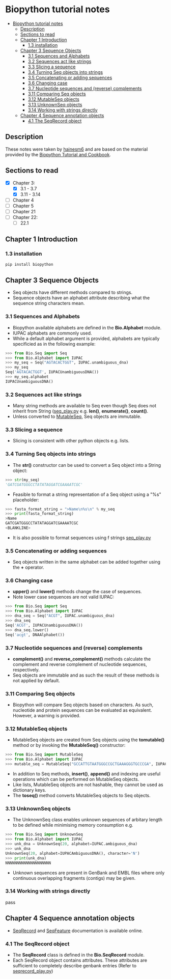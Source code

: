 # Biopython tutorial notes

- [Biopython tutorial notes](#biopython-tutorial-notes)
  - [Description](#description)
  - [Sections to read](#sections-to-read)
  - [Chapter 1 Introduction](#chapter-1-introduction)
    - [1.3 installation](#13-installation)
  - [Chapter 3 Sequence Objects](#chapter-3-sequence-objects)
    - [3.1 Sequences and Alphabets](#31-sequences-and-alphabets)
    - [3.2 Sequences act like strings](#32-sequences-act-like-strings)
    - [3.3 Slicing a sequence](#33-slicing-a-sequence)
    - [3.4 Turning Seq objects into strings](#34-turning-seq-objects-into-strings)
    - [3.5 Concatenating or adding sequences](#35-concatenating-or-adding-sequences)
    - [3.6 Changing case](#36-changing-case)
    - [3.7 Nucleotide sequences and (reverse) complements](#37-nucleotide-sequences-and-reverse-complements)
    - [3.11 Comparing Seq objects](#311-comparing-seq-objects)
    - [3.12 MutableSeq objects](#312-mutableseq-objects)
    - [3.13 UnknownSeq objects](#313-unknownseq-objects)
    - [3.14 Working with strings directly](#314-working-with-strings-directly)
  - [Chapter 4 Sequence annotation objects](#chapter-4-sequence-annotation-objects)
    - [4.1 The SeqRecord object](#41-the-seqrecord-object)

## Description

These notes were taken by [hainesm6](https:\\github.com\hainesm6) and are based on the material provided by the [Biopython Tutorial and Cookbook](http://biopython.org/DIST/docs/tutorial/Tutorial.html#htoc15).

## Sections to read

- [x] Chapter 3:
  - [x] 3.1 - 3.7
  - [x] 3.11 - 3.14
- [ ] Chapter 4
- [ ] Chapter 5
- [ ] Chapter 21
- [ ] Chapter 22:
  - [ ] 22.1

## Chapter 1 Introduction

### 1.3 installation

```python
pip install biopython
```

## Chapter 3 Sequence Objects

- Seq objects have different methods compared to strings.
- Sequence objects have an alphabet attribute describing what the sequence string characters mean.
  
### 3.1 Sequences and Alphabets

- Biopython available alphabets are defined in the **Bio.Alphabet** module.
- IUPAC alphabets are commonly used.
- While a default alphabet argument is provided, alphabets are typically specificied as in the following example:

```python
>>> from Bio.Seq import Seq
>>> from Bio.Alphabet import IUPAC
>>> my_seq = Seq("AGTACACTGGT", IUPAC.unambiguous_dna)
>>> my_seq
Seq('AGTACACTGGT', IUPACUnambiguousDNA())
>>> my_seq.alphabet
IUPACUnambiguousDNA()
```

### 3.2 Sequences act like strings

- Many string methods are available to Seq even though Seq does not inherit from String ([seq_play.py](/scripts/seq_play.py) e.g. **len()**, **enumerate()**, **count()**.
- Unless converted to [MutableSeq](##3.12-MutableSeq-objects), Seq objects are immutable.

### 3.3 Slicing a sequence

- Slicing is consistent with other python objects e.g. lists.

### 3.4 Turning Seq objects into strings

- The **str()** constructor can be used to convert a Seq object into a String object:

```python
>>> str(my_seq)
'GATCGATGGGCCTATATAGGATCGAAAATCGC'
```

- Feasible to format a string representation of a Seq object using a "%s" placeholder:

```python
>>> fasta_format_string = ">Name\n%s\n" % my_seq
>>> print(fasta_format_string)
>Name
GATCGATGGGCCTATATAGGATCGAAAATCGC
<BLANKLINE>
```

- It is also possible to format sequences using f strings [seq_play.py](/scripts/seq_play.py)

### 3.5 Concatenating or adding sequences

- Seq objects written in the same alphabet can be added together using the **+** operator.

### 3.6 Changing case

- **upper()** and **lower()** methods change the case of sequences.
- Note lower case sequences are not valid IUPAC:

```python
>>> from Bio.Seq import Seq
>>> from Bio.Alphabet import IUPAC
>>> dna_seq = Seq("ACGT", IUPAC.unambiguous_dna)
>>> dna_seq
Seq('ACGT', IUPACUnambiguousDNA())
>>> dna_seq.lower()
Seq('acgt', DNAAlphabet())
```

### 3.7 Nucleotide sequences and (reverse) complements

- **complement()** and **reverse_complement()** methods calculate the complement and reverse complement of nucleotide sequences, respectively.
- Seq objects are immutable and as such the result of these methods is not applied by default.

### 3.11 Comparing Seq objects

- Biopython will compare Seq objects based on characters. As such, nucleotide and protein sequences can be evaluated as equivalent. However, a warning is provided.

### 3.12 MutableSeq objects

- MutableSeq objects are created from Seq objects using the **tomutable()** method or by invoking the **MutableSeq()** constructor:

```python
>>> from Bio.Seq import MutableSeq
>>> from Bio.Alphabet import IUPAC
>>> mutable_seq = MutableSeq("GCCATTGTAATGGGCCGCTGAAAGGGTGCCCGA", IUPAC.unambiguous_dna)
```

- In addition to Seq methods, **insert()**, **append()** and indexing are useful operations which can be performed on MutableSeq objects.
- Like lists, MutableSeq objects are not hashable, they cannot be used as dictionary keys.
- The **toseq()** method converts MutableSeq objects to Seq objects.

### 3.13 UnknownSeq objects

- The UnknownSeq class enables unknown sequences of arbitary length to be defined while minimising memory consumption e.g.

```python
>>> from Bio.Seq import UnknownSeq
>>> from Bio.Alphabet import IUPAC
>>> unk_dna = UnknownSeq(20, alphabet=IUPAC.ambiguous_dna)
>>> unk_dna
UnknownSeq(20, alphabet=IUPACAmbiguousDNA(), character='N')
>>> print(unk_dna)
NNNNNNNNNNNNNNNNNNNN
```

- Unknown sequences are present in GenBank and EMBL files where only continuous overlapping fragments (contigs) may be given.

### 3.14 Working with strings directly

pass

## Chapter 4 Sequence annotation objects

- [SeqRecord](http://biopython.org/DIST/docs/api/Bio.SeqRecord.SeqRecord-class.html) and [SeqFeature](http://biopython.org/DIST/docs/api/Bio.SeqFeature.SeqFeature-class.html) documentation is available online.

### 4.1 The SeqRecord object

- The **SeqRecord** class is defined in the **Bio.SeqRecord** module.
- Each SeqRecord object contains attributes. These attributes are sufficient to completely describe genbank entries (Refer to [seqrecord_play.py](/scripts/seqrecord_play.py))
